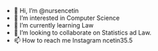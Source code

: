 - 👋 Hi, I’m @nursencetin
- 👀 I’m interested in Computer Science
- 🌱 I’m currently learning Law
- 💞️ I’m looking to collaborate on Statistics ad Law.
- 📫 How to reach me Instagram ncetin35.5

<!---
nursencetin/nursencetin is a ✨ special ✨ repository because its `README.md` (this file) appears on your GitHub profile.
You can click the Preview link to take a look at your changes.
--->
